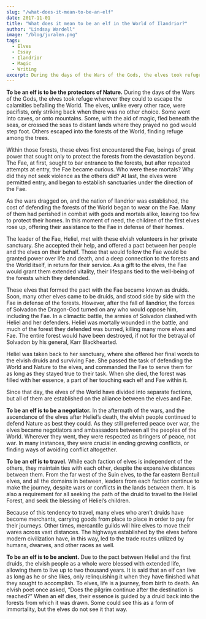 ```yaml
---
slug: "/what-does-it-mean-to-be-an-elf"
date: 2017-11-01
title: "What does it mean to be an elf in the World of Ilandrior?"
author: "Lindsay Wardell"
image: "/blog/juralen.png"
tags:
  - Elves
  - Essay
  - Ilandrior
  - Magic
  - Writing
excerpt: During the days of the Wars of the Gods, the elves took refuge wherever they could to escape the calamities befalling the World.
---
```

**To be an elf is to be the protectors of Nature.** During the days of the Wars of the Gods, the elves took refuge wherever they could to escape the calamities befalling the World. The elves, unlike every other race, were pacifists, only striking back when there was no other choice. Some went into caves, or onto mountains. Some, with the aid of magic, fled beneath the seas, or crossed the seas to distant lands where they prayed no god would step foot. Others escaped into the forests of the World, finding refuge among the trees.

Within those forests, these elves first encountered the Fae, beings of great power that sought only to protect the forests from the devastation beyond. The Fae, at first, sought to bar entrance to the forests, but after repeated attempts at entry, the Fae became curious. Who were these mortals? Why did they not seek violence as the others did? At last, the elves were permitted entry, and began to establish sanctuaries under the direction of the Fae.

As the wars dragged on, and the nation of Ilandrior was established, the cost of defending the forests of the World began to wear on the Fae. Many of them had perished in combat with gods and mortals alike, leaving too few to protect their homes. In this moment of need, the children of the first elves rose up, offering their assistance to the Fae in defense of their homes.

The leader of the Fae, Heliel, met with these elvish volunteers in her private sanctuary. She accepted their help, and offered a pact between her people and the elves on their behalf. Those that would follow the Fae would be granted power over life and death, and a deep connection to the forests and the World itself, in return for their service. As a gift to the elves, the Fae would grant them extended vitality, their lifespans tied to the well-being of the forests which they defended.

These elves that formed the pact with the Fae became known as druids. Soon, many other elves came to be druids, and stood side by side with the Fae in defense of the forests. However, after the fall of Ilandrior, the forces of Solvadon the Dragon-God turned on any who would oppose him, including the Fae. In a climactic battle, the armies of Solvadon clashed with Heliel and her defenders. Heliel was mortally wounded in the battle, and much of the forest they defended was burned, killing many more elves and Fae. The entire forest would have been destroyed, if not for the betrayal of Solvadon by his general, Karr Blackhearted.

Heliel was taken back to her sanctuary, where she offered her final words to the elvish druids and surviving Fae. She passed the task of defending the World and Nature to the elves, and commanded the Fae to serve them for as long as they stayed true to their task. When she died, the forest was filled with her essence, a part of her touching each elf and Fae within it.

Since that day, the elves of the World have divided into separate factions, but all of them are established on the alliance between the elves and Fae.

**To be an elf is to be a negotiator.** In the aftermath of the wars, and the ascendance of the elves after Heliel’s death, the elvish people continued to defend Nature as best they could. As they still preferred peace over war, the elves became negotiators and ambassadors between all the peoples of the World. Wherever they went, they were respected as bringers of peace, not war. In many instances, they were crucial in ending growing conflicts, or finding ways of avoiding conflict altogether.

**To be an elf is to travel.** While each faction of elves is independent of the others, they maintain ties with each other, despite the expansive distances between them. From the far west of the Suin elves, to the far eastern Bentuil elves, and all the domains in between, leaders from each faction continue to make the journey, despite wars or conflicts in the lands between them. It is also a requirement for all seeking the path of the druid to travel to the Heliel Forest, and seek the blessing of Heliel’s children.

Because of this tendency to travel, many elves who aren’t druids have become merchants, carrying goods from place to place in order to pay for their journeys. Other times, mercantile guilds will hire elves to move their wares across vast distances. The highways established by the elves before modern civilization have, in this way, led to the trade routes utilized by humans, dwarves, and other races as well.

**To be an elf is to be ancient.** Due to the pact between Heliel and the first druids, the elvish people as a whole were blessed with extended life, allowing them to live up to two thousand years. It is said that an elf can live as long as he or she likes, only relinquishing it when they have finished what they sought to accomplish. To elves, life is a journey, from birth to death. An elvish poet once asked, “Does the pilgrim continue after the destination is reached?” When an elf dies, their essence is guided by a druid back into the forests from which it was drawn. Some could see this as a form of immortality, but the elves do not see it that way.